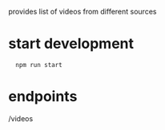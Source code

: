 provides list of videos from different sources

# start development
```
  npm run start
```

# endpoints

/videos

